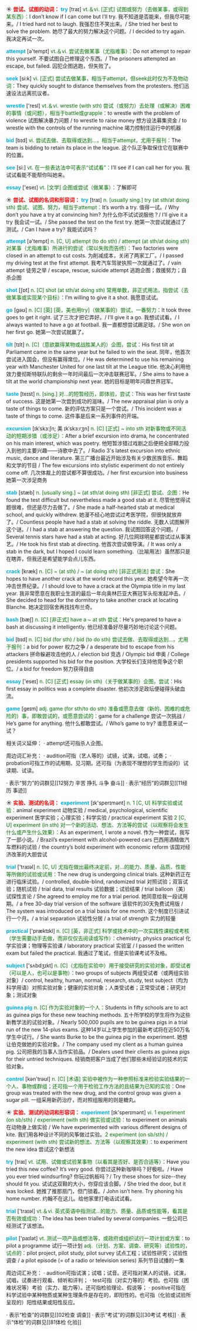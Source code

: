 ☀ <font color="red">**尝试、试图的动词：**</font>
<font color="sky blue">**try**</font> [traɪ] 
<font color="rgb(227, 108, 9)">vt.＆vi. [正式] 试图或努力（去做某事，或得到某东西）：</font>I don’t know if I can come but I’ll try. 我不知道是否能来，但我尽可能来。/ I tried hard not to laugh. 我强忍住不笑出来。/ She tried her best to solve the problem. 她尽了最大的努力解决这个问题。/ I decided to try again. 我决定再试一次。

<font color="sky blue">**attempt**</font> [ə'tempt] 
<font color="rgb(227, 108, 9)">vt.＆vi. 尝试去做某事（尤指难事）：</font>Do not attempt to repair this yourself. 不要试图自己修理这个东西。/ The prisoners attempted an escape, but failed. 囚犯企图逃跑，但失败了。

<font color="sky blue">**seek**</font> [si:k] 
<font color="rgb(227, 108, 9)">vi. [正式] 尝试去做某事，相当于attempt，但seek此时仅为不及物动词：</font>They quickly sought to distance themselves from the protesters. 他们迅速设法远离抗议者。

<font color="sky blue">**wrestle**</font> ['resl] 
<font color="rgb(227, 108, 9)">vt.＆vi. wrestle (with sth) 尝试（或努力）去处理（或解决）困难的事情（或问题），相当于battle或grapple：</font>to wrestle with the problem of violence 试图解决暴力问题 / to wrestle to raise money 想方设法募集资金 / to wrestle with the controls of the running machine 竭力控制住运行中的机器

<font color="sky blue">**bid**</font> [bɪd] 
<font color="rgb(227, 108, 9)">vi. 尝试去做、去取得或达到…，相当于attempt，尤用于报刊：</font>The team is bidding to retain its place in the league. 这个队正争取保住它在联赛中的位置。

<font color="sky blue">**see**</font> [si:] 
<font color="rgb(227, 108, 9)">vt. 在一些表达法中可表示“试试看”：</font>I’ll see if I can call her for you. 我试试看能不能帮你叫她来。

<font color="sky blue">**essay**</font> ['eseɪ] 
<font color="rgb(227, 108, 9)">vt. [文学] 企图或尝试（做某事）：</font>了解即可

☀ <font color="red">**尝试、试图的名词和形容词：**</font>
<font color="sky blue">**try**</font> [traɪ] 
<font color="rgb(227, 108, 9)">n. [usually sing.] try (at sth/at doing sth) 尝试、试图、努力，相当于attempt：</font>It’s worth a try. 值得一试。/ Why don’t you have a try at convincing him? 为什么你不试试说服他？/ I’ll give it a try 我会试一试。/ She passed the test on the first try. 她第一次尝试就通过了测试。/ Can I have a try? 我能试试吗？

<font color="sky blue">**attempt**</font> [ə'tempt] 
<font color="rgb(227, 108, 9)">n. [C, U] attempt (to do sth) / attempt (at sth/at doing sth) 对某事（尤指难事）所进行的尝试（常以失败而告终）：</font>Two factories were closed in an attempt to cut costs. 为削减成本，关闭了两家工厂。/ I passed my driving test at the first attempt. 我考汽车驾驶执照一次就通过了。/ vain attempt 徒劳之举 / escape, rescue, suicide attempt 逃跑企图；救援努力；自杀企图

<font color="sky blue">**shot**</font> [ʃɒt] 
<font color="rgb(227, 108, 9)">n. [C] shot (at sth/at doing sth) 常用单数，非正式用法，指尝试（去做某事或实现某个目标）：</font>I’m willing to give it a shot. 我愿意试试。

<font color="sky blue">**go**</font> [ɡəʊ] 
<font color="rgb(227, 108, 9)">n. [C] [英] [英，美也用try]（做某事的）尝试，一番努力：</font>It took three goes to get it right. 试了三次才把它弄好。/ I’ll give it a go. 我想试试看。/ I always wanted to have a go at football. 我一直都想尝试踢足球。/ She won on her first go. 她第一次尝试就赢了。
                      
<font color="sky blue">**tilt**</font> [tɪlt]
<font color="rgb(227, 108, 9)">n. [C]（意欲赢得某物或战胜某人的）企图，尝试：</font>His first tilt at Parliament came in the same year but he failed to win the seat. 同年，他首次尝试进入国会，但没有赢得席位。/ He was determined to use his remaining year with Manchester United for one last tilt at the League title. 他决心利用他效力曼彻斯特联队的剩余一年时间最后一次冲击联赛冠军。/ She aims to have a tilt at the world championship next year. 她的目标是明年问鼎世界冠军。
 
<font color="sky blue">**taste**</font> [teɪst] 
<font color="rgb(227, 108, 9)">n. [sing.] 对…的短暂经历，即体验，尝试：</font>This was her first taste of success. 这是她第一次尝到成功的滋味。/ The new appraisal plan is only a taste of things to come. 新的评估方案只是一个尝试。/ This incident was a taste of things to come. 这件事是后来一系列事件的开端。
                       
<font color="sky blue">**excursion**</font> [ɪkˈskɜ:ʃn; 美 ɪkˈskɜ:rʒn]
<font color="rgb(227, 108, 9)">n. [C] [正式] ~ into sth 对新事物或不同活动的短期涉猎（或涉足）：</font>After a brief excursion into drama, he concentrated on his main interest, which was poetry. 他短暂涉猎过戏剧之后便把全部精力投入到他的主要兴趣——诗歌中去了。/ Radio 3's latest excursion into ethnic music, dance and literature. 第三广播台最近开始涉及有关少数民族音乐、舞蹈和文学的节目 / The few excursions into stylistic experiment do not entirely come off. 几次体裁上的尝试都不算很成功。/ her first excursion into business 她第一次涉足商务

<font color="sky blue">**stab**</font> [stæb]
<font color="rgb(227, 108, 9)">n. [usually sing.] ~ (at sth/at doing sth) [非正式] 尝试、企图：</font>He found the test difficult but nevertheless made a good stab at it. 尽管他觉得试题很难，但还是尽力去做了。/ She made a half-hearted stab at medical school, and quickly withdrew. 她漫不经心地尝试过考医学院，但很快就放弃了。/ Countless people have had a stab at solving the riddle. 无数人试图解开这个谜。/ I had a stab at answering the question. 我试图回答这个问题。/ Several tennis stars have had a stab at acting. 好几位网球明星都尝试过从事演艺。/ He took his first stab at directing. 他首次尝试做导演。/ It was only a stab in the dark, but I hoped I could learn something.（比喻用法）虽然那只是在瞎弄，但我还是希望能学会点儿东西。

<font color="sky blue">**crack**</font> [kræk]
<font color="rgb(227, 108, 9)">n. [C] ~ (at sth) / ~ (at doing sth) [非正式用法] 尝试：</font>She hopes to have another crack at the world record this year. 她希望今年再一次冲击世界纪录。/ I should love to have a crack at the Olympia title in my last year. 我非常愿意在我职业生涯的最后一年向奥林匹亚大赛冠军头衔发起冲击。/ She decided to head for the dormitory to take another crack at locating Blanche. 她决定回宿舍再找找布兰奇。  
                    
<font color="sky blue">**bash**</font> [bæʃ]
<font color="rgb(227, 108, 9)">n. [C] [非正式] have a ~ at sth 尝试：</font>He's prepared to have a bash at discussing it intelligently. 他已经准备好尽量巧妙地讨论这个问题。

<font color="sky blue">**bid**</font> [bɪd] 
<font color="rgb(227, 108, 9)">n. [C] bid (for sth) / bid (to do sth) 尝试去做、去取得或达到…，尤用于报刊：</font>a bid for power 权力之争 / a desperate bid to escape from his attackers 拼命躲避攻击他的人 / election bid 竞选 / Olympic bid 申奥 / College presidents supported his bid for the position. 大学校长们支持他竞争这个职位。/ a bid for freedom 努力获得自由

<font color="sky blue">**essay**</font> ['eseɪ] 
<font color="rgb(227, 108, 9)">n. [C] [正式] essay (in sth)（关于做某事的）企图，尝试：</font>His first essay in politics was a complete disaster. 他初次涉足政坛便碰得头破血流。

<font color="sky blue">**game**</font> [ɡeɪm] 
<font color="rgb(227, 108, 9)">adj. game (for sth/to do sth) 准备或愿意去做（新的、困难的或危险的）事，即敢尝试的，或愿意尝试的：</font>game for a challenge 尝试一次挑战 / He’s game for anything. 他什么都敢尝试。/ Who’s game to try? 谁愿意来试一试？

相关词义延伸：
· attempt还可指杀人企图。

周边词汇补充：
· audition可指（艺人等的）试镜，试演，试唱，试奏；
· probation可指工作的试用期、见习期。还可指（为表现不理想的学生而设的）试读期、试读。

· 表示“努力”的词群见[[12努力 辛苦 挣扎 斗争 奋斗]]
· 表示“经历”的词群见[[11经历 事迹]]

☀ <font color="red">**实验、测试的名词：**</font>
<font color="sky blue">**experiment**</font> [ɪk'sperɪmənt] 
<font color="rgb(227, 108, 9)">n. 1 [C, U] 科学实验或试验：</font>animal experiment 动物实验 / medical, psychological, scientific experiment 医学实验；心理实验；科学实验 / practical experiment 实验 <font color="rgb(227, 108, 9)">2 [C, U] experiment (in sth) 对一个新的活动、想法、方法等的尝试（以观察将会发生什么或产生什么效果）：</font>As an experiment, I wrote a novel. 作为一种尝试，我写了一部小说。/ Brazil’s experiment with alcohol-powered cars 巴西用酒精做汽车燃料的试验 / the country’s bold experiment with economic reform 该国对经济改革的大胆尝试

<font color="sky blue">**trial**</font> ['traɪəl] 
<font color="rgb(227, 108, 9)">n. [C, U] 尤指在做出最终决定前，对…的能力、质量、品质、性能等所做的试验或试用：</font>The new drug is undergoing clinical trials. 这种新药正在进行临床试验。/ controlled, double-blind, randomized trial 对照试验；双盲试验；随机试验 / trial data, trial results 试验数据；试验结果 / trial balloon（美）试探性言论 / She agreed to employ me for a trial period. 她同意给我一段试用期。/ a free 30-day trial version of the software 该软件的30天免费试用版 / The system was introduced on a trial basis for one month. 这个制度已引进试行一个月。/ a trial separation 试验性分居 / a trial of strength 实力的较量

<font color="sky blue">**practical**</font> ['præktɪkl] 
<font color="rgb(227, 108, 9)">n. [C] [英，非正式] 科学或技术中的一次实践性课程或考核（学生需要动手去做，而非仅仅去阅读或写作）：</font>chemistry, physics practical 化学实验课；物理等实验课 / laboratory practical 实验室 / I passed the written exam but failed the practical. 我通过了笔试，但是实验课考试不及格。

<font color="sky blue">**subject**</font> ['sʌbdӡɪkt] 
<font color="rgb(227, 108, 9)">n. [C]（尤指在实验中）用于接受研究的实验对象，即受试者（可以是人，也可以是事物）：</font>two groups of subjects 两组受试者（或两组实验对象）/ control, healthy, human, normal, research, study, test subject（均为科学用语）对照实验对象；健康的实验对象；人类受试者；正常受试者；研究对象；测试对象
           
<font color="sky blue">**guinea pig**</font>
<font color="rgb(227, 108, 9)">n. [C] 作为实验对象的一个人：</font>Students in fifty schools are to act as guinea pigs for these new teaching methods. 五十所学校的学生将作为这些新教学法的试验对象。/ Nearly 500,000 pupils are to be guinea pigs in a trial run of the new 14-plus exams. 这种14岁以上学生参加的最新考试将在近50万名学生中试行。/ She wants Burke to be the guinea pig in the experiment. 她想让伯克做她的实验对象。/ The company used my client as a human guinea pig. 公司把我的当事人当作实验品。/ Dealers used their clients as guinea pigs for their untried techniques. 经销商把客户当成了他们那些未经验证的技术的实验对象。

<font color="sky blue">**control**</font> [kən'trəʊl] 
<font color="rgb(227, 108, 9)">n. [C] [术语] 实验中被作为一种参照标准来检验实验结果的一个人、事物或群组；还可指一个用于检验工作方法的且结果为已知的实验：</font>One group was treated with the new drug, and the control group was given a sugar pill. 一组采用新药治疗，而对照组服用的则是糖丸。

☀ <font color="red">**实验、测试的动词和形容词：**</font>
<font color="sky blue">**experiment**</font> [ɪk'sperɪmənt] 
<font color="rgb(227, 108, 9)">vi. 1 experiment (on sb/sth) / experiment (with sth) 做实验或试验：</font>to experiment on animals 在动物身上做实验 / We have experimented with various different designs of kite. 我们用各种设计不同的风筝做过实验。<font color="rgb(227, 108, 9)">2 experiment (on sb/sth) / experiment (with sth) 尝试新的想法、方法等（以观察其效果）：</font>to experiment the new idea 尝试这个新想法

<font color="sky blue">**try**</font> [traɪ] 
<font color="rgb(227, 108, 9)">vt. 试用、试做或试验某事物（以看其是否好、是否合适等）：</font>Have you tried this new coffee? It’s very good. 你尝过这种新咖啡吗？好极啦。/ Have you ever tried windsurfing? 你玩过帆板吗？/ Try these shoes for size--they should fit you. 试试这双鞋的大小，你穿应该合脚。/ She tried the door, but it was locked. 她推了推那扇门，但门锁着。/ John isn’t here. Try phoning his home number. 约翰不在这儿。给他家里打电话试试看。 

<font color="sky blue">**trial**</font> ['traɪəl] 
<font color="rgb(227, 108, 9)">vt.＆vi. 英式英语中指测试…的能力、质量、品质或性能等，看其是否有效或成功：</font>The idea has been trialled by several companies. 一些公司已经测试了该想法。

<font color="sky blue">**pilot**</font> ['paɪlət] 
<font color="rgb(227, 108, 9)">vt. 测试一项产品或想法等，或政府或组织试行一项计划或方案：</font>to pilot a programme 试行一项计划 <font color="rgb(227, 108, 9)">adj.（计划、方案、调查、研究等）试验性的，试点的：</font>pilot project, pilot study, pilot survey 试点工程；试验性研究；试验性调查 / a pilot episode (= of a radio or television series) 系列节目试播的一集

周边词汇补充：
· audition可指试演；试唱；试音。还可指对某人的试镜，试演，试唱，试奏进行观看、倾听和评判；
· test可指（对实力等的）考验。也可指（困难状况等）考验（实力、能力等）。还可指检验理论、假说等；
· positive可指在科学试验中某种物质或某种生理条件是存在的，即阳性的。也可指（化验或试验所呈现的）阳性结果或阳性反应。

· 表示“检查”的词群见[[02检查 调查]]
· 表示“考试”的词群见[[30考试 考核]]
· 表示“体检”的词群见[[81体检 化验]]
